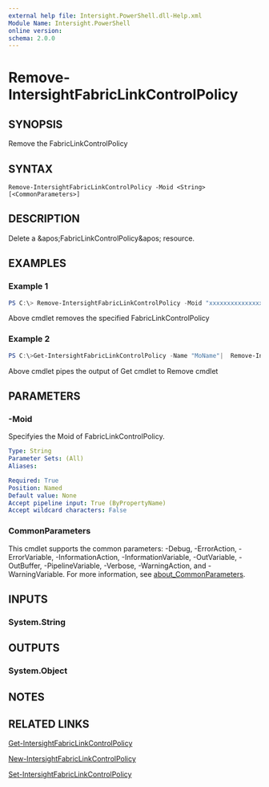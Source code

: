```yaml
---
external help file: Intersight.PowerShell.dll-Help.xml
Module Name: Intersight.PowerShell
online version:
schema: 2.0.0
---
```


# Remove-IntersightFabricLinkControlPolicy

## SYNOPSIS
Remove the FabricLinkControlPolicy

## SYNTAX

```
Remove-IntersightFabricLinkControlPolicy -Moid <String> [<CommonParameters>]
```

## DESCRIPTION
Delete a &amp;apos;FabricLinkControlPolicy&amp;apos; resource.

## EXAMPLES

### Example 1
```powershell
PS C:\> Remove-IntersightFabricLinkControlPolicy -Moid "xxxxxxxxxxxxxxxxxxxxxxxxxxx"
```
Above cmdlet removes the specified FabricLinkControlPolicy 

### Example 2
```powershell
PS C:\>Get-IntersightFabricLinkControlPolicy -Name "MoName"|  Remove-IntersightFabricLinkControlPolicy
```
Above cmdlet pipes the output of Get cmdlet to Remove cmdlet

## PARAMETERS

### -Moid
Specifyies the Moid of FabricLinkControlPolicy.

```yaml
Type: String
Parameter Sets: (All)
Aliases:

Required: True
Position: Named
Default value: None
Accept pipeline input: True (ByPropertyName)
Accept wildcard characters: False
```

### CommonParameters
This cmdlet supports the common parameters: -Debug, -ErrorAction, -ErrorVariable, -InformationAction, -InformationVariable, -OutVariable, -OutBuffer, -PipelineVariable, -Verbose, -WarningAction, and -WarningVariable. For more information, see [about_CommonParameters](http://go.microsoft.com/fwlink/?LinkID=113216).

## INPUTS

### System.String

## OUTPUTS

### System.Object
## NOTES

## RELATED LINKS

[Get-IntersightFabricLinkControlPolicy](./Get-IntersightFabricLinkControlPolicy.md)

[New-IntersightFabricLinkControlPolicy](./New-IntersightFabricLinkControlPolicy.md)

[Set-IntersightFabricLinkControlPolicy](./Set-IntersightFabricLinkControlPolicy.md)

